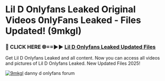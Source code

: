 # Lil D Onlyfans Leaked Original Videos 0nlyFans Leaked - Files Updated! (9mkgl)

<h3>🔴 CLICK HERE 🌐==►► <a href="https://tinyurl.com/2jnfzry5" rel="nofollow">Lil D Onlyfans Leaked Updated Files</a></h3>

Get Lil D Onlyfans Leaked and all content. Now you can access all videos and pictures of Lil D Onlyfans Leaked. New Updated Files 2025!

[![9mkgl](https://i.imgur.com/GyGTBgg.gif)](https://tinyurl.com/2jnfzry5)
danny d onlyfans forum